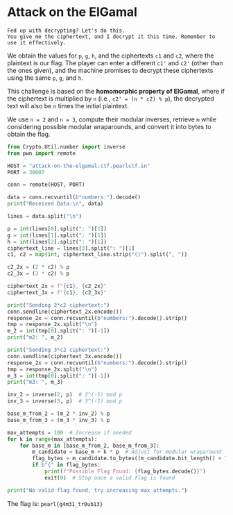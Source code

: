 # Attack on the ElGamal

```
Fed up with decrypting? Let's do this. 
You give me the ciphertext, and I decrypt it this time. Remember to use it effectively.
```

We obtain the values for `p`, `g`, `h`, and the ciphertexts `c1` and `c2`, where the plaintext is our flag. The player can enter a different `c1'` and `c2'` (other than the ones given), and the machine promises to decrypt these ciphertexts using the same `p`, `g`, and `h`.

This challenge is based on the **homomorphic property of ElGamal**, where if the ciphertext is multiplied by `n` (i.e., `c2' = (n * c2) % p`), the decrypted text will also be `n` times the initial plaintext.

We use `n = 2` and `n = 3`, compute their modular inverses, retrieve `m` while considering possible modular wraparounds, and convert it into bytes to obtain the flag.


```python
from Crypto.Util.number import inverse
from pwn import remote

HOST = "attack-on-the-elgamal.ctf.pearlctf.in"
PORT = 30007

conn = remote(HOST, PORT)

data = conn.recvuntil(b"numbers:").decode()
print("Received Data:\n", data)

lines = data.split("\n")

p = int(lines[0].split(": ")[1])
g = int(lines[1].split(": ")[1])
h = int(lines[2].split(": ")[1])
ciphertext_line = lines[3].split(": ")[1]
c1, c2 = map(int, ciphertext_line.strip("()").split(", "))

c2_2x = (2 * c2) % p
c2_3x = (3 * c2) % p

ciphertext_2x = f"{c1}, {c2_2x}"
ciphertext_3x = f"{c1}, {c2_3x}"

print("Sending 2*c2 ciphertext:")
conn.sendline(ciphertext_2x.encode()) 
response_2x = conn.recvuntil(b"numbers:").decode().strip()
tmp = response_2x.split("\n")
m_2 = int(tmp[0].split(": ")[-1])
print("m2: ", m_2)

print("Sending 3*c2 ciphertext:")
conn.sendline(ciphertext_3x.encode()) 
response_2x = conn.recvuntil(b"numbers:").decode().strip()
tmp = response_2x.split("\n")
m_3 = int(tmp[0].split(": ")[-1])
print("m3: ", m_3)

inv_2 = inverse(2, p)  # 2^(-1) mod p
inv_3 = inverse(3, p)  # 3^(-1) mod p

base_m_from_2 = (m_2 * inv_2) % p
base_m_from_3 = (m_3 * inv_3) % p

max_attempts = 100  # Increase if needed
for k in range(max_attempts):
    for base_m in [base_m_from_2, base_m_from_3]:
        m_candidate = base_m + k * p  # Adjust for modular wraparound
        flag_bytes = m_candidate.to_bytes((m_candidate.bit_length() + 7) // 8, 'big')
        if b"{" in flag_bytes:
            print(f"Possible Flag Found: {flag_bytes.decode()}")
            exit(0)  # Stop once a valid flag is found

print("No valid flag found, try increasing max_attempts.")
```

The flag is: ```pearl{g4m31_tr0ub13}```
